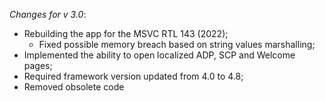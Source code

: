 _Changes for v 3.0_:
- Rebuilding the app for the MSVC RTL 143 (2022);
    - Fixed possible memory breach based on string values marshalling;
- Implemented the ability to open localized ADP, SCP and Welcome pages;
- Required framework version updated from 4.0 to 4.8;
- Removed obsolete code
